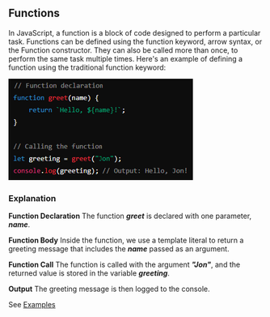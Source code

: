## Functions

In JavaScript, a function is a block of code designed to perform a particular task. Functions can be defined using the function keyword, arrow syntax, or the Function constructor. They can also be called more than once, to perform the same task multiple times. Here's an example of defining a function using the traditional function keyword:

![alt text](../assets/define-function.png)

### Explanation

**Function Declaration** 
The function ***greet*** is declared with one parameter, ***name***.

**Function Body**
Inside the function, we use a template literal to return a greeting message that includes the ***name*** passed as an argument.

**Function Call**
The function is called with the argument ***"Jon"***, and the returned value is stored in the variable ***greeting***.

**Output**
The greeting message is then logged to the console.



See [Examples](04-functions.js)


